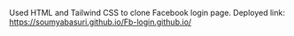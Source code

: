 Used HTML and Tailwind CSS to clone Facebook login page.
Deployed link: https://soumyabasuri.github.io/Fb-login.github.io/
